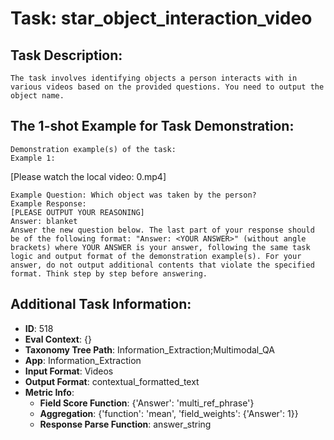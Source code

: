 # Task: star_object_interaction_video

## Task Description:

```
The task involves identifying objects a person interacts with in various videos based on the provided questions. You need to output the object name.
```

## The 1-shot Example for Task Demonstration:

```
Demonstration example(s) of the task:
Example 1:
```

[Please watch the local video: 0.mp4]

```
Example Question: Which object was taken by the person?
Example Response:
[PLEASE OUTPUT YOUR REASONING]
Answer: blanket
Answer the new question below. The last part of your response should be of the following format: "Answer: <YOUR ANSWER>" (without angle brackets) where YOUR ANSWER is your answer, following the same task logic and output format of the demonstration example(s). For your answer, do not output additional contents that violate the specified format. Think step by step before answering.
```

## Additional Task Information:

- **ID**: 518
- **Eval Context**: {}
- **Taxonomy Tree Path**: Information_Extraction;Multimodal_QA
- **App**: Information_Extraction
- **Input Format**: Videos
- **Output Format**: contextual_formatted_text
- **Metric Info**:
  - **Field Score Function**: {'Answer': 'multi_ref_phrase'}
  - **Aggregation**: {'function': 'mean', 'field_weights': {'Answer': 1}}
  - **Response Parse Function**: answer_string

